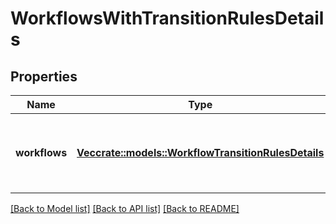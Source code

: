 # WorkflowsWithTransitionRulesDetails

## Properties

Name | Type | Description | Notes
------------ | ------------- | ------------- | -------------
**workflows** | [**Vec<crate::models::WorkflowTransitionRulesDetails>**](WorkflowTransitionRulesDetails.md) | The list of workflows with transition rules to delete. | 

[[Back to Model list]](../README.md#documentation-for-models) [[Back to API list]](../README.md#documentation-for-api-endpoints) [[Back to README]](../README.md)


